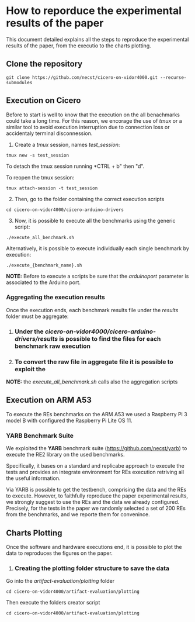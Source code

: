 # How to reporduce the experimental results of the paper
This document detailed explains all the steps to reproduce the experimental results of the paper, from the executio to the charts plotting.

## Clone the repository
```
git clone https://github.com/necst/cicero-on-vidor4000.git --recurse-submodules
```

## Execution on Cicero
 Before to start is well to know that the execution on the all benachmarks could take a long time. For this reason, we encorage the use of *tmux* or a similar tool to avoid execution interruption due to connection loss or accidentaly terminal disconnession.

1. Create a *tmux* session, names *test_session*:
 ```console
tmux new -s test_session
```

To detach the tmux session running *CTRL + b" then "d".

To reopen the tmux session:
 ```console
tmux attach-session -t test_session
```
2. Then, go to the folder containing the correct execution scripts
```console
cd cicero-on-vidor4000/cicero-arduino-drivers
```
3. Now, it is possible to execute all the benchmarks using the generic script:
```console
./execute_all_benchmark.sh
```

Alternatively, it is possible to execute individually each single benchmark by execution:
```console
./execute_{benchmark_name}.sh
```
**NOTE:** 
Before to execute a scripts be sure that the *arduinoport* parameter is associated to the Arduino port.

### Aggregating the execution results
Once the execution ends, each benchmark results file under the *results* folder must be aggregate:

1. ### Under the *cicero-on-vidor4000/cicero-arduino-drivers/results* is possible to find the files for each benchmark raw execution

2. ### To convert the raw file in aggregate file it is possible to exploit the

**NOTE:** the *execute_all_benchmark.sh* calls also the aggregation scripts

## Execution on ARM A53
To execute the REs benchmarks on the ARM A53 we used a Raspberry Pi 3 model B with configured the Raspberry Pi Lite OS 11.
### YARB Benchmark Suite
We exploited the **YARB** benchmark suite (https://github.com/necst/yarb) to execute the RE2 library on the used benchmarks. 

Specifically, it bases on a standard and replicabe approach to execute the tests and provides an integrate environment for REs execution retriving all the useful information.

Via YARB is possible to get the testbench, comprising the data and the REs to execute. However, to faithfully reproduce the paper experimental results, we strongly suggest to use the REs and the data we already configured. Precisely, for the tests in the paper we randomly selected a set of 200 REs from the benchmarks, and we reporte them for convenince. 
 
## Charts Plotting
Once the software and hardware executions end, it is possible to plot the data to reproduces the figures on the paper.

1. ### Creating the plotting folder structure to save the data

Go into the *artifact-evaluation/plotting* folder
```
cd cicero-on-vidor4000/artifact-evaluation/plotting
```
Then execute the folders creator script
```
cd cicero-on-vidor4000/artifact-evaluation/plotting
```

